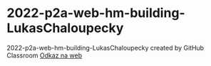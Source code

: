 # 2022-p2a-web-hm-building-LukasChaloupecky
2022-p2a-web-hm-building-LukasChaloupecky created by GitHub Classroom
[Odkaz na web](https://pslib-cz.github.io/2022-p2a-web-hm-building-LukasChaloupecky/)


